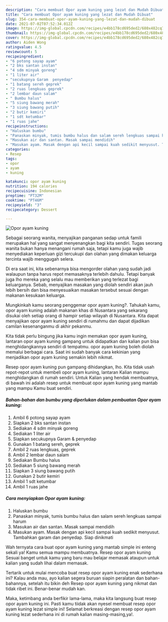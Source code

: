 ```yaml
---
description: "Cara membuat Opor ayam kuning yang lezat dan Mudah Dibuat"
title: "Cara membuat Opor ayam kuning yang lezat dan Mudah Dibuat"
slug: 354-cara-membuat-opor-ayam-kuning-yang-lezat-dan-mudah-dibuat
date: 2021-07-02T07:52:34.012Z
image: https://img-global.cpcdn.com/recipes/e4bb178cd695ded2/680x482cq70/opor-ayam-kuning-foto-resep-utama.jpg
thumbnail: https://img-global.cpcdn.com/recipes/e4bb178cd695ded2/680x482cq70/opor-ayam-kuning-foto-resep-utama.jpg
cover: https://img-global.cpcdn.com/recipes/e4bb178cd695ded2/680x482cq70/opor-ayam-kuning-foto-resep-utama.jpg
author: Aiden Wong
ratingvalue: 4.5
reviewcount: 5
recipeingredient:
- "6 potong sayap ayam"
- "2 bks santan instan"
- "4 sdm minyak goreng"
- "1 liter air"
- "secukupnya Garam  penyedap"
- "1 batang sereh geprek"
- "2 ruas lengkuas geprek"
- "2 lembar daun salam"
- " Bumbu halus"
- "5 siung bawang merah"
- "3 siung bawang putih"
- "2 butir kemiri"
- "1 sdt ketumbar"
- "1 ruas jahe"
recipeinstructions:
- "Haluskan bumbu"
- "Panaskan minyak, tumis bumbu halus dan salam sereh lengkuas sampai harum"
- "Masukan air dan santan. Masak sampai mendidih"
- "Masukan ayam. Masak dengan api kecil sampai kuah sedikit menyusut. Tambahkan garam dan penyedap. Siap dinikmati"
categories:
- Resep
tags:
- opor
- ayam
- kuning

katakunci: opor ayam kuning 
nutrition: 194 calories
recipecuisine: Indonesian
preptime: "PT32M"
cooktime: "PT46M"
recipeyield: "3"
recipecategory: Dessert

---
```



![Opor ayam kuning](https://img-global.cpcdn.com/recipes/e4bb178cd695ded2/680x482cq70/opor-ayam-kuning-foto-resep-utama.jpg)

Sebagai seorang wanita, menyajikan panganan sedap untuk famili merupakan hal yang sangat menyenangkan bagi kita sendiri. Tugas seorang  wanita bukan hanya menangani rumah saja, tetapi kamu juga wajib menyediakan keperluan gizi tercukupi dan olahan yang dimakan keluarga tercinta wajib menggugah selera.

Di era  saat ini, kita sebenarnya bisa mengorder olahan yang sudah jadi walaupun tanpa harus repot memasaknya terlebih dahulu. Tetapi banyak juga lho mereka yang selalu mau memberikan yang terlezat bagi keluarganya. Sebab, menyajikan masakan yang diolah sendiri akan jauh lebih bersih dan bisa menyesuaikan masakan tersebut sesuai dengan makanan kesukaan keluarga. 



Mungkinkah kamu seorang penggemar opor ayam kuning?. Tahukah kamu, opor ayam kuning adalah makanan khas di Nusantara yang sekarang disukai oleh setiap orang di hampir setiap wilayah di Nusantara. Kita dapat menyajikan opor ayam kuning sendiri di rumahmu dan dapat dijadikan camilan kesenanganmu di akhir pekanmu.

Kita tidak perlu bingung jika kamu ingin memakan opor ayam kuning, lantaran opor ayam kuning gampang untuk didapatkan dan kalian pun bisa menghidangkannya sendiri di tempatmu. opor ayam kuning boleh diolah memalui berbagai cara. Saat ini sudah banyak cara kekinian yang menjadikan opor ayam kuning semakin lebih nikmat.

Resep opor ayam kuning pun gampang dihidangkan, lho. Kita tidak usah repot-repot untuk membeli opor ayam kuning, lantaran Kalian mampu menghidangkan di rumah sendiri. Untuk Kalian yang hendak membuatnya, di bawah ini adalah resep untuk membuat opor ayam kuning yang mantab yang mampu Kamu buat sendiri.

<!--inarticleads1-->

##### Bahan-bahan dan bumbu yang diperlukan dalam pembuatan Opor ayam kuning:

1. Ambil 6 potong sayap ayam
1. Siapkan 2 bks santan instan
1. Sediakan 4 sdm minyak goreng
1. Sediakan 1 liter air
1. Siapkan secukupnya Garam &amp; penyedap
1. Gunakan 1 batang sereh, geprek
1. Ambil 2 ruas lengkuas, geprek
1. Ambil 2 lembar daun salam
1. Sediakan  Bumbu halus
1. Sediakan 5 siung bawang merah
1. Siapkan 3 siung bawang putih
1. Gunakan 2 butir kemiri
1. Ambil 1 sdt ketumbar
1. Ambil 1 ruas jahe




<!--inarticleads2-->

##### Cara menyiapkan Opor ayam kuning:

1. Haluskan bumbu
1. Panaskan minyak, tumis bumbu halus dan salam sereh lengkuas sampai harum
1. Masukan air dan santan. Masak sampai mendidih
1. Masukan ayam. Masak dengan api kecil sampai kuah sedikit menyusut. Tambahkan garam dan penyedap. Siap dinikmati




Wah ternyata cara buat opor ayam kuning yang mantab simple ini enteng sekali ya! Kamu semua mampu membuatnya. Resep opor ayam kuning Sesuai banget untuk kamu yang baru mau belajar memasak ataupun untuk kalian yang sudah lihai dalam memasak.

Tertarik untuk mulai mencoba buat resep opor ayam kuning enak sederhana ini? Kalau anda mau, ayo kalian segera buruan siapin peralatan dan bahan-bahannya, setelah itu bikin deh Resep opor ayam kuning yang nikmat dan tidak ribet ini. Benar-benar mudah kan. 

Maka, ketimbang anda berfikir lama-lama, maka kita langsung buat resep opor ayam kuning ini. Pasti kamu tiidak akan nyesel membuat resep opor ayam kuning lezat simple ini! Selamat berkreasi dengan resep opor ayam kuning lezat sederhana ini di rumah kalian masing-masing,ya!.

